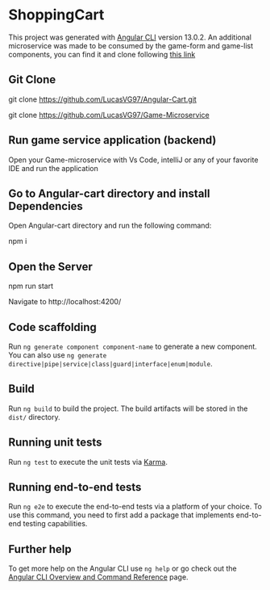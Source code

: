# ShoppingCart

This project was generated with [Angular CLI](https://github.com/angular/angular-cli) version 13.0.2.
An additional microservice was made to be consumed by the game-form and game-list components, you can find it and clone following [this link](https://github.com/LucasVG97/Game-Microservice)

## Git Clone

git clone https://github.com/LucasVG97/Angular-Cart.git

git clone https://github.com/LucasVG97/Game-Microservice

## Run game service application (backend)

Open your Game-microservice with Vs Code, intelliJ or any of your favorite IDE and run the application

## Go to Angular-cart directory and install Dependencies

Open Angular-cart directory and run the following command:

npm i

## Open the Server

npm run start

Navigate to http://localhost:4200/

## Code scaffolding

Run `ng generate component component-name` to generate a new component. You can also use `ng generate directive|pipe|service|class|guard|interface|enum|module`.

## Build

Run `ng build` to build the project. The build artifacts will be stored in the `dist/` directory.

## Running unit tests

Run `ng test` to execute the unit tests via [Karma](https://karma-runner.github.io).

## Running end-to-end tests

Run `ng e2e` to execute the end-to-end tests via a platform of your choice. To use this command, you need to first add a package that implements end-to-end testing capabilities.

## Further help

To get more help on the Angular CLI use `ng help` or go check out the [Angular CLI Overview and Command Reference](https://angular.io/cli) page.
